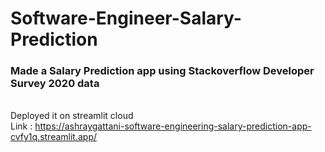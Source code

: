 # Software-Engineer-Salary-Prediction
### Made a Salary Prediction app using Stackoverflow Developer Survey 2020 data
<br>Deployed it on streamlit cloud 
<br>Link : https://ashraygattani-software-engineering-salary-prediction-app-cvfy1q.streamlit.app/
